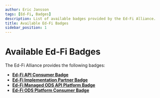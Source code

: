 ```yaml
---
author: Eric Jansson
tags: [Ed-Fi, Badges]
description: List of available badges provided by the Ed-Fi Alliance.
title: Available Ed-Fi Badges
sidebar_position: 1
---
```


# Available Ed-Fi Badges

The Ed-Fi Alliance provides the following badges:

- [**Ed-Fi API Consumer Badge**](./1-%20ed-fi-api-consumer-badge.md)
- [**Ed-Fi Implementation Partner Badge**](./4-%20ed-fi-implementation-partner-badge.md)
- [**Ed-Fi Managed ODS API Platform Badge**](./3-%20ed-fi-managed-ods-api-platform-badge.md)
- [**Ed-Fi ODS Platform Consumer Badge**](./2-ed-fi-ods-platform-consumer-badge.md)

